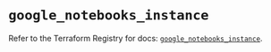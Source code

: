 # `google_notebooks_instance`

Refer to the Terraform Registry for docs: [`google_notebooks_instance`](https://registry.terraform.io/providers/hashicorp/google-beta/5.25.0/docs/resources/google_notebooks_instance).
